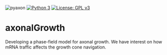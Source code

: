 ![pyaxon](https://github.com/mooniean/axonalGrowth/workflows/pyaxon/badge.svg)
[![Python 3](https://pyup.io/repos/github/phydev/trajpy/python-3-shield.svg)](https://pyup.io/repos/github/phydev/trajpy/)
[![License: GPL v3](https://img.shields.io/badge/License-GPLv3-blue.svg)](https://www.gnu.org/licenses/gpl-3.0)

# axonalGrowth
Developing a phase-field model for axonal growth. We have interest on how mRNA traffic affects the growth cone navigation.


